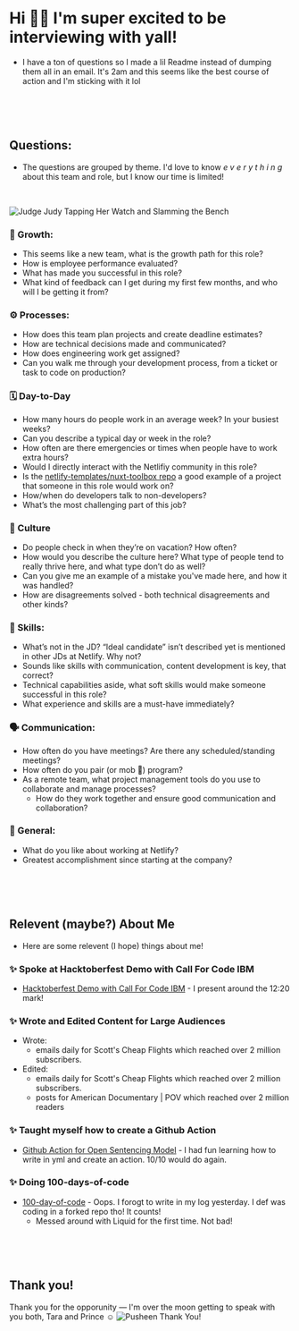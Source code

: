 # Hi 👋🏾 I'm super excited to be interviewing with yall!
- I have a ton of questions so I made a lil Readme instead of dumping them all in an email. It's 2am and this seems like the best course of action and I'm sticking with it lol


<br>
<br>
<br>

## Questions:
- The questions are grouped by theme. I'd love to know _e v e r y t h i n g_ about this team and role, but I know our time is limited!

<br>

![Judge Judy Tapping Her Watch and Slamming the Bench](https://media.giphy.com/media/JzOyy8vKMCwvK/giphy.gif)


### 🌱 Growth:
- This seems like a new team, what is the growth path for this role?
- How is employee performance evaluated?
- What has made you successful in this role?
- What kind of feedback can I get during my first few months, and who will I be getting it from?
### ⚙️ Processes:
- How does this team plan projects and create deadline estimates?
- How are technical decisions made and communicated?
- How does engineering work get assigned?
- Can you walk me through your development process, from a ticket or task to code on production?
### 🗓 Day-to-Day
- How many hours do people work in an average week? In your busiest weeks?
- Can you describe a typical day or week in the role?
- How often are there emergencies or times when people have to work extra hours?
- Would I directly interact with the Netlifiy community in this role?
- Is the [netlify-templates/nuxt-toolbox repo](https://github.com/netlify-templates/nuxt-toolbox) a good example of a project that someone in this role would work on?
- How/when do developers talk to non-developers?
- What’s the most challenging part of this job?
### 👥 Culture
- Do people check in when they’re on vacation? How often?
- How would you describe the culture here? What type of people tend to really thrive here, and what type don’t do as well?
- Can you give me an example of a mistake you've made here, and how it was handled?
- How are disagreements solved - both technical disagreements and other kinds?
### 🍳 Skills:
- What’s not in the JD? “Ideal candidate” isn’t described yet is mentioned in other JDs at Netlify. Why not?
- Sounds like skills with communication, content development is key, that correct?
- Technical capabilities aside, what soft skills would make someone successful in this role?
- What experience and skills are a must-have immediately?
### 🗣 Communication:
- How often do you have meetings? Are there any scheduled/standing meetings?
- How often do you pair (or mob 👀) program?
- As a remote team, what project management tools do you use to collaborate and manage processes?
  - How do they work together and ensure good communication and collaboration?
### 🥳 General:
- What do you like about working at Netlify?
- Greatest accomplishment since starting at the company?

<br>
<br>
<br>

## Relevent (maybe?) About Me
- Here are some relevent (I hope) things about me!


### ✨ Spoke at Hacktoberfest Demo with Call For Code IBM
- [Hacktoberfest Demo with Call For Code IBM](https://www.crowdcast.io/e/hacktoberfest-demo-day/1) - I present around the 12:20 mark!
### ✨ Wrote and Edited Content for Large Audiences
- Wrote: 
  -  emails daily for Scott's Cheap Flights which reached over 2 million subscribers.
- Edited:
  -  emails daily for Scott's Cheap Flights which reached over 2 million subscribers.
  -  posts for American Documentary | POV which reached over 2 million readers
### ✨ Taught myself how to create a Github Action
- [Github Action for Open Sentencing Model](https://github.com/Call-for-Code-for-Racial-Justice/Open-Sentencing-Model/commit/ce67e8058dbafc31d7143a2c6b1a64e78250dee6) - I had fun learning how to write in yml and create an action. 10/10 would do again.
### ✨ Doing 100-days-of-code
- [100-day-of-code](https://github.com/sadiejay/100-days-of-code) - Oops. I forogt to write in my log yesterday. I def was coding in a forked repo tho! It counts!
  - Messed around with Liquid for the first time. Not bad!  


<br>
<br>
<br>

## Thank you!
Thank you for the opporunity — I'm over the moon getting to speak with you both, Tara and Prince ☺️
![Pusheen Thank You!](https://media.giphy.com/media/IvTIFDvulINIA/giphy.gif)
